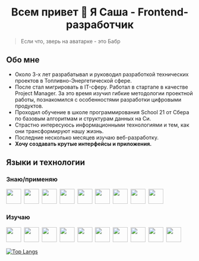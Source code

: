 <div id="header" align="center">
  <h1> Всем привет 👋 Я Саша - Frontend-разработчик </h1>
</div>

> Если что, зверь на аватарке - это Бабр
## Обо мне
- Около 3-х лет разрабатывал и руководил разработкой технических проектов в Топливно-Энергетической сфере.
- После стал мигрировать в IT-сферу. Работал в стартапе в качестве Project Manager. За это время изучил гибкие методологии проектной работы, познакомился с особенностями разработки цифровыми продуктов.
- Проходил обучение в школе программирования School 21 от Сбера по базовым алгоритмам и структурам данных на Си. 
- Страстно интересуюсь информационными технологиями и тем, как они трансформируют нашу жизнь.
- Последние несколько месяцев изучаю веб-разработку.
- **Хочу создавать крутые интерфейсы и приложения.**


## Языки и технологии
### Знаю/применяю
<img height="40" src="https://cdn.jsdelivr.net/gh/devicons/devicon/icons/css3/css3-original.svg" />&nbsp;
<img height="40" src="https://cdn.jsdelivr.net/gh/devicons/devicon/icons/html5/html5-original.svg" />&nbsp;
<img height="40" src="https://cdn.jsdelivr.net/gh/devicons/devicon/icons/javascript/javascript-original.svg" />&nbsp;
<img height="40" src="https://ru.bem.info/S3zKVZJcFfltyiAz-bWVmw4o3IU.svgd" />&nbsp;
<img height="40" src="https://cdn.jsdelivr.net/gh/devicons/devicon/icons/figma/figma-original.svg" />&nbsp;
<img height="40" src="https://static10.lottiefiles.com/images/logo/icon.svg" />&nbsp;
<img height="40" src="https://cdn.jsdelivr.net/gh/devicons/devicon/icons/github/github-original.svg" />&nbsp;
<img height="40" src="https://cdn.jsdelivr.net/gh/devicons/devicon/icons/c/c-original.svg" />&nbsp;
<img height="40" src="https://cdn.jsdelivr.net/gh/devicons/devicon/icons/bash/bash-original.svg" />

### Изучаю
<img height="40" src="https://cdn.jsdelivr.net/gh/devicons/devicon/icons/typescript/typescript-original.svg" />&nbsp;
<img height="40" src="https://cdn.jsdelivr.net/gh/devicons/devicon/icons/angularjs/angularjs-original.svg" />&nbsp;
<img height="40" src="https://cdn.jsdelivr.net/gh/devicons/devicon/icons/react/react-original.svg" />&nbsp;
<img height="40" src="https://cdn.jsdelivr.net/gh/devicons/devicon/icons/less/less-plain-wordmark.svg" />&nbsp;
<img height="40" src="https://cdn.jsdelivr.net/gh/devicons/devicon/icons/sass/sass-original.svg" />&nbsp;
<img height="40" src="https://cdn.jsdelivr.net/gh/devicons/devicon/icons/nodejs/nodejs-original.svg" />&nbsp;
<img height="40" src="https://cdn.jsdelivr.net/gh/devicons/devicon/icons/docker/docker-original.svg" />&nbsp;
<img height="40" src="https://cdn.jsdelivr.net/gh/devicons/devicon/icons/firebase/firebase-plain.svg" />&nbsp;
<img height="40" src="https://cdn.jsdelivr.net/gh/devicons/devicon/icons/jest/jest-plain.svg" />&nbsp;
<img height="40" src="https://cdn.jsdelivr.net/gh/devicons/devicon/icons/webpack/webpack-original.svg" />&nbsp;
          
          
          



[![Top Langs](https://github-readme-stats.vercel.app/api/top-langs/?username=sanevs22&layout=compact&theme=vision-friendly-default)](https://github.com/anuraghazra/github-readme-stats)



<!--
Hi there 👋 
**Sanevs22/Sanevs22** is a ✨ _special_ ✨ repository because its `README.md` (this file) appears on your GitHub profile.

Here are some ideas to get you started:

- 🔭 I’m currently working on ...
- 🌱 I’m currently learning ...
- 👯 I’m looking to collaborate on ...
- 🤔 I’m looking for help with ...
- 💬 Ask me about ...
- 📫 How to reach me: ...
- 😄 Pronouns: ...
- ⚡ Fun fact: ...
-->
